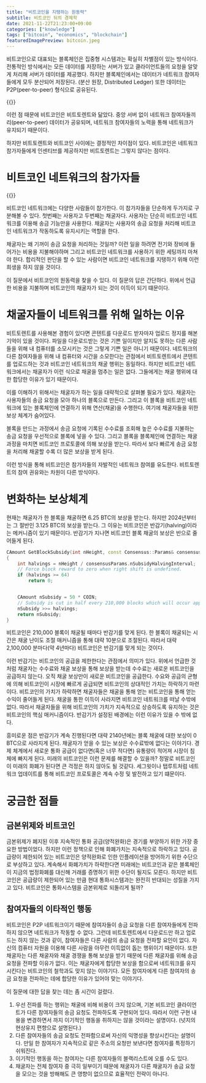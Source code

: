 ```yaml
---
title: "비트코인을 지탱하는 원동력"
subtitle: 비트코인 뒤의 경제학
date: 2021-11-22T21:23:00+09:00
categories: ["knowledge"]
tags: ["bitcoin", "economics", "blockchain"]
featuredImagePreview: bitcoin.jpeg
---
```



비트코인으로 대표되는 블록체인은 집중형 시스템과는 확실히 차별점이 있는 방식이다.
전통적인 방식에서는 모든 데이터를 저장하는 서버가 있고 클라이언트들의 요청을 알맞게 처리해 서버가 데이터를 제공했다.
하지만 블록체인에서는 데이터가 네트워크 참여자들에게 모두 분산되어 저장된다. (분산 원장, Distributed Ledger)
또한 데이터는 P2P(peer-to-peer) 형식으로 공유된다.

{{<bundle-image name="network_types.png" alt="server-client network and p2p network">}}

이런 점 때문에 비트코인은 비트토렌트와 닮았다.
중앙 서버 없이 네트워크 참여자들끼리(peer-to-peer) 데이터가 공유되며,
네트워크 참여자들의 노력을 통해 네트워크가 유지되기 때문이다.

하지만 비트토렌트와 비트코인 사이에는 결정적인 차이점이 있다.
비트코인은 네트워크 참가자들에게 인센티브를 제공하지만 비트토렌트는 그렇지 않다는 점이다.

# 비트코인 네트워크의 참가자들

{{<bundle-image name="bitcoin.jpeg" alt="Bitcoin" width="50%">}}

비트코인 네트워크에는 다양한 사람들이 참가한다. 이 참가자들을 단순하게 두가지로 구분해볼 수 있다.
첫번째는 사용자고 두번째는 채굴자다.
사용자는 단순히 비트코인 네트워크를 이용해 송금 기능만을 사용한다.
채굴자는 사용자의 송금 요청을 처리해 비트코인 네트워크가 작동하도록 유지시키는 역할을 한다.

채굴자는 왜 기꺼이 송금 요청을 처리하는 것일까? 
이런 일을 하려면 전기와 장비에 들어가는 비용을 지불해야하며 그리고 비트코인 네트워크를 사용하기 위한 세팅까지 마쳐야 한다.
합리적인 판단을 할 수 있는 사람이면 비트코인 네트워크를 지탱하기 위해 이런 희생을 하지 않을 것이다.

이 질문에서 비트코인의 원동력을 찾을 수 있다.
이 질문의 답은 간단하다.
위에서 언급한 비용을 지불하며 비트코인의 채굴자가 되는 것이 이득이 되기 떄문이다.

# 채굴자들이 네트워크를 위해 일하는 이유

비트토렌트를 사용해본 경험이 있다면 콘텐트를 다운로드 받자마자 업로드 정지를 해본 기억이 있을 것이다.
파일을 다운로드받는 것은 기쁜 일이지만 알지도 못하는 다른 사람들을 위해 내 컴퓨터를 소모시키는 것은 그렇게 기쁜 일은 아니기 때문이다.
네트워크의 다른 참여자들을 위해 내 컴퓨터와 시간을 소모한다는 관점에서 비트토렌트에서 콘텐트를 업로드하는 것과 비트코인 네트워크의 채굴 행위는 동일하다.
하지만 비트코인 네트워크에서는 채굴자가 이런 식으로 채굴을 멈추는 일은 없다.
그들에게는 채굴 행위에 대한 합당한 이유가 있기 때문이다.

이를 이해하기 위해서는 채굴자가 하는 일을 대략적으로 살펴볼 필요가 있다.
채굴자는 사용자들의 송금 요청을 모아 하나의 블록으로 만든다.
그리고 이 블록을 비트코인 네트워크에 있는 블록체인에 연결하기 위해 연산(채굴)을 수행한다.
여기에 채굴자들을 위한 보상 체계가 숨어있다.

블록을 만드는 과정에서 송금 요청에 기록된 수수료를 조회해 높은 수수료를 지불하는 송금 요청을 우선적으로 블록에 넣을 수 있다.
그리고 블록을 블록체인에 연결하는 채굴 과정을 마치면 비트코인 프로토콜에 의해 보상을 받는다.
따라서 보다 빠르게 송금 요청을 처리해 채굴할 수록 더 많은 보상을 받게 된다.

이런 방식을 통해 비트코인은 참가자들의 자발적인 네트워크 참여를 유도한다.
비트토렌트의 참여 권유와는 차원이 다른 방식이다.

# 변화하는 보상체계

현재는 채굴자가 한 블록을 채굴하면 6.25 BTC의 보상을 받는다.
하지만 2024년부터는 그 절반인 3.125 BTC의 보상을 받는다.
그 이유는 비트코인은 반감기(halving)이라는 메커니즘이 있기 때문이다.
반감기가 지나면 비트코인 블록 채굴의 보상은 반으로 줄어들게 된다.

``` cpp
CAmount GetBlockSubsidy(int nHeight, const Consensus::Params& consensusParams)
{
    int halvings = nHeight / consensusParams.nSubsidyHalvingInterval;
    // Force block reward to zero when right shift is undefined.
    if (halvings >= 64)
        return 0;


    CAmount nSubsidy = 50 * COIN;
    // Subsidy is cut in half every 210,000 blocks which will occur approximately every 4 years.
    nSubsidy >>= halvings;
    return nSubsidy;
}
```

비트코인은 210,000 블록이 채굴될 때마다 반감기를 맞게 된다.
한 블록이 채굴되는 시간은 채굴 난이도 조절 매커니즘을 통해 대략 10분으로 조절된다.
따라서 대략 2,100,000 분마다(약 4년마다) 비트코인은 반감기를 맞게 되는 것이다.

이런 반감기는 비트코인의 공급을 제한한다는 관점에서 의미가 있다.
위에서 언급한 것처럼 채굴자는 수수료와 채굴 보상을 통해 보상을 받는데 수수료는 새로운 비트코인을 공급하지 않는다.
오직 채굴 보상만이 새로운 비트코인을 공급한다.
수요와 공급의 균형에 의해 비트코인이 시장에 빠르게 공급되면 비트코인의 상대적인 가치는 하락하기 마련이다.
비트코인의 가치가 하락하면 채굴자들은 채굴을 통해 얻는 비트코인을 통해 얻는 수익이 줄어들게 된다.
채굴을 통한 이득이 사라지면 비트코인 네트워크를 떠날 수밖에 없다.
따라서 채굴자들을 위해 비트코인의 가치가 지속적으로 상승하도록 유지하는 것은 비트코인의 핵심 매커니즘이다.
반감기가 설정된 배경에는 이런 이유가 있을 수 밖에 없다.

흥미로운 점은 반감기가 계속 진행된다면 대략 2140년에는 블록 채굴에 대한 보상이 0 BTC으로 사라지게 된다.
채굴자가 얻을 수 있는 보상은 수수료밖에 없다는 이야기다.
경제 체계에서 새로운 통화 공급이 없다면(혹은 너무 적다면) 유통량이 적어져 시장이 침체에 빠지게 된다.
미래의 비트코인은 이런 문제를 해결할 수 있을까?
정말로 비트코인이 미래의 화폐가 된다면 큰 걱정은 하지 않아도 될 것같다.
세그윗이나 탭루트처럼 네트워크 업데이트를 통해 비트코인 프로토콜은 계속 수정 및 발전하고 있기 떄문이다.

# 궁금한 점들

## 금본위제와 비트코인

금본위제가 폐지된 이후 지속적인 통화 공급(양적완화)은 경기를 부양하기 위한 가장 중요한 방법이었다.
하지만 이런 정책으로 인해 화폐가치는 지속적으로 하락하고 있다.
공급량이 제한되어 있는 비트코인은 양적완화로 인한 인플레이션을 방어하기 위한 수단으로 부상하고 있다.
계속해서 화폐가치가 하락한다면 미래에는 비트코인과 같은 블록체인이 지금의 법정화폐를 대신해 거래를 증명하기 위한 수단이 될지도 모른다.
하지만 비트코인은 공급량이 제한되어 있는 만큼 현대 통화시스템과는 완전히 반대되는 성질을 가지고 있다.
비트코인은 통화시스템을 금본위제로 되돌리게 될까?

## 참여자들의 이타적인 행동

비트코인은 P2P 네트워크이기 때문에 참여자들이 송금 요청을 다른 참여자들에게 전파하지 않으면 네트워크가 작동할 수 없다.
그런데 비트토렌트에서 다운로드만 하고 업로드는 하지 않는 것과 같이, 참여자들은 다른 사람의 송금 요청을 전파할 요인이 없다.
자신의 컴퓨터 자원을 이용해 다른 사람을 아무런 이득없이 돕는 행위이기 때문이다.
또한 채굴자는 다른 채굴자와 채굴 경쟁을 통해 보상을 받기 때문에 다른 채굴자를 위해 송금 요청을 전파할 이유가 없다.
이는 채굴자에게 합당한 보상을 함으로써 네트워크를 유지시킨다는 비트코인의 철학과도 맞지 않는 이야기다.
모든 참여자에게 다른 참여자의 송금 요청을 전파하는 데에 합당한 이유가 있어야 맞는 이야기다.

이 질문에 대한 답을 찾는 데는 좀 시간이 걸렸다.

1. 우선 전파를 하는 행위는 채굴에 비해 비용이 크지 않으며, 기본 비트코인 클라이언트가 다른 참여자들의 송금 요청도 전파하도록 구현되어 있다. 따라서 이런 구현 내용을 변경하면서 까지 이기적인 행동을 취하지는 않을 것이라는 설명이다. (넛지의 현상유지 편향으로 설명된다.)
2. 다른 참여자들의 송금 요청도 전파함으로써 자신의 익명성을 향상시킨다는 설명이다. 만일 한 참여자가 지속적으로 같은 주소의 요청만 보낸다면 참여자를 특정하기 쉬워진다.
3. 이기적인 행동을 하는 참여자는 다른 참여자들의 블랙리스트에 오를 수도 있다.
4. 채굴자는 전체 참여자 중 극히 일부이기 때문에 채굴자가 다른 채굴자가 송금 요청을 모으는 것을 방해해도 큰 영향이 없으므로 효율적인 전략이 아니다.